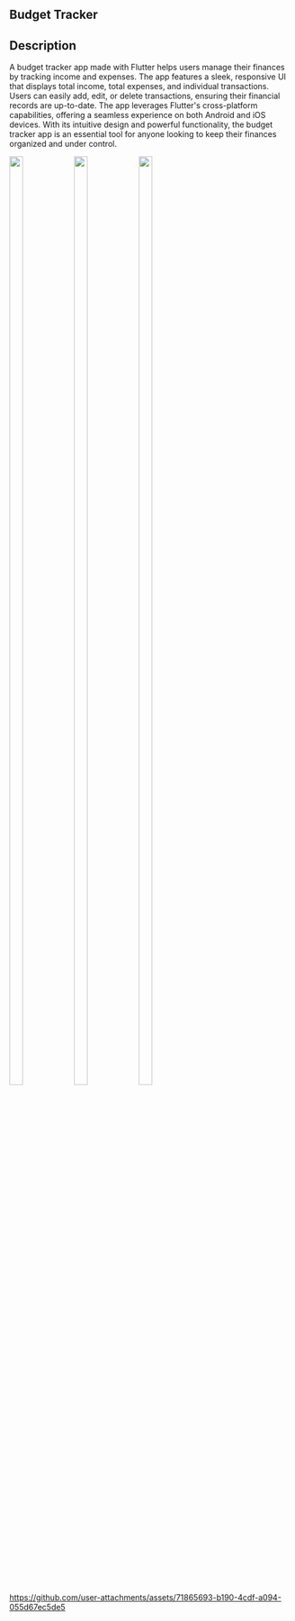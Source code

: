 
## Budget Tracker

## Description 

A budget tracker app made with Flutter helps users manage their finances by tracking income and expenses. The app features a sleek, responsive UI that displays total income, total expenses, and individual transactions. Users can easily add, edit, or delete transactions, ensuring their financial records are up-to-date. The app leverages Flutter's cross-platform capabilities, offering a seamless experience on both Android and iOS devices. With its intuitive design and powerful functionality, the budget tracker app is an essential tool for anyone looking to keep their finances organized and under control.

<img src="https://github.com/user-attachments/assets/0e22fd34-0d48-4e7a-8b1a-02cb407d97a2" height=65% width=22%>
<img src="https://github.com/user-attachments/assets/53c568af-0263-4103-bb02-502661de3771" height=65% width=22%>
<img src="https://github.com/user-attachments/assets/2fcfced9-8beb-4e33-bafc-b1389be73ca2" height=65% width=22%>

https://github.com/user-attachments/assets/71865693-b190-4cdf-a094-055d67ec5de5